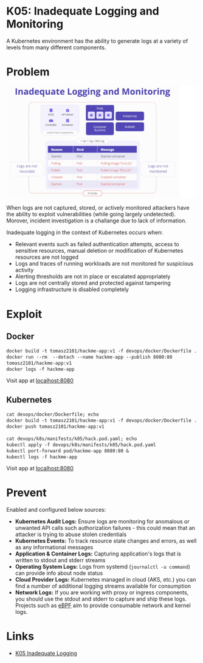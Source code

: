 # K05: Inadequate Logging and Monitoring

A Kubernetes environment has the ability to generate logs at a variety of levels from many different components.

# Problem

![diagram](../assets/img/k05.png)

When logs are not captured, stored, or actively monitored attackers have the ability to exploit vulnerabilities (while going largely undetected). Morover, incident investigation is a challange due to lack of information.

Inadequate logging in the context of Kubernetes occurs when:

- Relevant events such as failed authentication attempts, access to sensitive resources, manual deletion or modification of Kubernetes resources are not logged
- Logs and traces of running workloads are not monitored for suspicious activity
- Alerting thresholds are not in place or escalated appropriately
- Logs are not centrally stored and protected against tampering
- Logging infrastructure is disabled completely

# Exploit

## Docker

```shell
docker build -t tomasz2101/hackme-app:v1 -f devops/docker/Dockerfile .
docker run --rm  --detach --name hackme-app --publish 8080:80 tomasz2101/hackme-app:v1
docker logs -f hackme-app
```
Visit app at [localhost:8080](http://localhost:8080/)

## Kubernetes

```shell
cat devops/docker/Dockerfile; echo
docker build -t tomasz2101/hackme-app:v1 -f devops/docker/Dockerfile .
docker push tomasz2101/hackme-app:v1

cat devops/k8s/manifests/k05/hack.pod.yaml; echo
kubectl apply -f devops/k8s/manifests/k05/hack.pod.yaml
kubectl port-forward pod/hackme-app 8080:80 &
kubectl logs -f hackme-app
```

Visit app at [localhost:8080](http://localhost:8080/)

# Prevent

Enabled and configured below sources:

- **Kubernetes Audit Logs:** Ensure logs are monitoring for anomalous or unwanted API calls such authorization failures - this could mean that an attacker is trying to abuse stolen credentials
- **Kubernetes Events:** To track resource state changes and errors, as well as any informational messages
- **Application & Container Logs:** Capturing application's logs that is written to stdout and stderr streams
- **Operating System Logs:**  Logs from systemd (`journalctl -u command`) can provide info about node status
- **Cloud Provider Logs:** Kubernetes managed in cloud (AKS, etc.) you can find a number of additional logging streams available for consumption
- **Network Logs:** If you are working with proxy or ingress components, you should use the stdout and stderr to capture and ship these logs. Projects such as [eBPF](https://ebpf.io/) aim to provide consumable network and kernel logs.

# Links

- [K05 Inadequate Logging](https://owasp.org/www-project-kubernetes-top-ten/2022/en/src/K05-inadequate-logging)